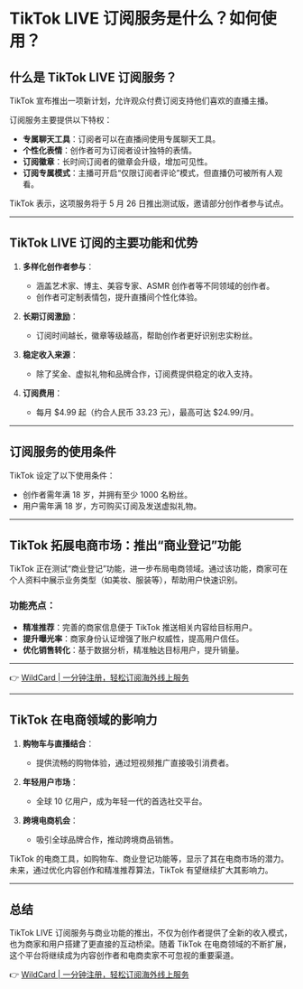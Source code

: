 # TikTok LIVE 订阅服务是什么？如何使用？

## 什么是 TikTok LIVE 订阅服务？

TikTok 宣布推出一项新计划，允许观众付费订阅支持他们喜欢的直播主播。

订阅服务主要提供以下特权：

- **专属聊天工具**：订阅者可以在直播间使用专属聊天工具。
- **个性化表情**：创作者可为订阅者设计独特的表情。
- **订阅徽章**：长时间订阅者的徽章会升级，增加可见性。
- **订阅专属模式**：主播可开启“仅限订阅者评论”模式，但直播仍可被所有人观看。

TikTok 表示，这项服务将于 5 月 26 日推出测试版，邀请部分创作者参与试点。

---

## TikTok LIVE 订阅的主要功能和优势

1. **多样化创作者参与**：
   - 涵盖艺术家、博主、美容专家、ASMR 创作者等不同领域的创作者。
   - 创作者可定制表情包，提升直播间个性化体验。

2. **长期订阅激励**：
   - 订阅时间越长，徽章等级越高，帮助创作者更好识别忠实粉丝。

3. **稳定收入来源**：
   - 除了奖金、虚拟礼物和品牌合作，订阅费提供稳定的收入支持。

4. **订阅费用**：
   - 每月 $4.99 起（约合人民币 33.23 元），最高可达 $24.99/月。

---

## 订阅服务的使用条件

TikTok 设定了以下使用条件：

- 创作者需年满 18 岁，并拥有至少 1000 名粉丝。
- 用户需年满 18 岁，方可购买订阅及发送虚拟礼物。

---

## TikTok 拓展电商市场：推出“商业登记”功能

TikTok 正在测试“商业登记”功能，进一步布局电商领域。通过该功能，商家可在个人资料中展示业务类型（如美妆、服装等），帮助用户快速识别。

### 功能亮点：

- **精准推荐**：完善的商家信息便于 TikTok 推送相关内容给目标用户。
- **提升曝光率**：商家身份认证增强了账户权威性，提高用户信任。
- **优化销售转化**：基于数据分析，精准触达目标用户，提升销量。

---

👉 [WildCard | 一分钟注册，轻松订阅海外线上服务](https://bit.ly/bewildcard)

---

## TikTok 在电商领域的影响力

1. **购物车与直播结合**：
   - 提供流畅的购物体验，通过短视频推广直接吸引消费者。

2. **年轻用户市场**：
   - 全球 10 亿用户，成为年轻一代的首选社交平台。

3. **跨境电商机会**：
   - 吸引全球品牌合作，推动跨境商品销售。

TikTok 的电商工具，如购物车、商业登记功能等，显示了其在电商市场的潜力。未来，通过优化内容创作和精准推荐算法，TikTok 有望继续扩大其影响力。

---

## 总结

TikTok LIVE 订阅服务与商业功能的推出，不仅为创作者提供了全新的收入模式，也为商家和用户搭建了更直接的互动桥梁。随着 TikTok 在电商领域的不断扩展，这个平台将继续成为内容创作者和电商卖家不可忽视的重要渠道。

👉 [WildCard | 一分钟注册，轻松订阅海外线上服务](https://bit.ly/bewildcard)
